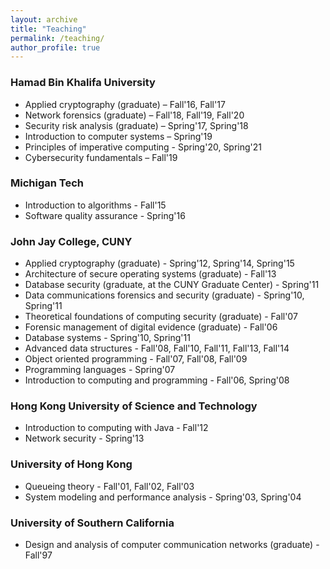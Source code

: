 ```yaml
---
layout: archive
title: "Teaching"
permalink: /teaching/
author_profile: true
---
```


### Hamad Bin Khalifa University

* Applied cryptography (graduate) – Fall'16, Fall'17
* Network forensics (graduate) – Fall'18, Fall'19, Fall'20
* Security risk analysis (graduate) – Spring'17, Spring'18
* Introduction to computer systems – Spring'19
* Principles of imperative computing - Spring'20, Spring'21
* Cybersecurity fundamentals – Fall'19

### Michigan Tech

* Introduction to algorithms - Fall'15
* Software quality assurance - Spring'16

### John Jay College, CUNY

* Applied cryptography (graduate) - Spring'12, Spring'14, Spring'15
* Architecture of secure operating systems (graduate) - Fall'13
* Database security (graduate, at the CUNY Graduate Center) - Spring'11
* Data communications forensics and security (graduate) - Spring'10, Spring'11
* Theoretical foundations of computing security (graduate) - Fall'07
* Forensic management of digital evidence (graduate) - Fall'06
* Database systems - Spring'10, Spring'11
* Advanced data structures - Fall'08, Fall'10, Fall'11, Fall'13, Fall'14
* Object oriented programming - Fall'07, Fall'08, Fall'09
* Programming languages - Spring'07
* Introduction to computing and programming - Fall'06, Spring'08

### Hong Kong University of Science and Technology

* Introduction to computing with Java - Fall'12
* Network security - Spring'13

### University of Hong Kong

* Queueing theory - Fall'01, Fall'02, Fall'03
* System modeling and performance analysis - Spring'03, Spring'04

### University of Southern California

* Design and analysis of computer communication networks (graduate) - Fall'97

